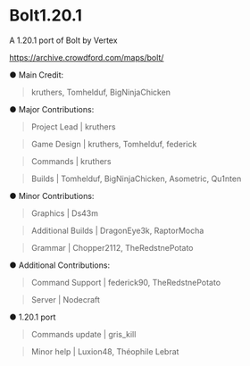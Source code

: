 # Bolt1.20.1
A 1.20.1 port of Bolt by Vertex 

https://archive.crowdford.com/maps/bolt/

● Main Credit:

> kruthers, Tomhelduf, BigNinjaChicken

● Major Contributions:

> Project Lead | kruthers

> Game Design | kruthers, Tomhelduf, federick

> Commands | kruthers

> Builds | Tomhelduf, BigNinjaChicken, Asometric, Qu1nten

● Minor Contributions:

> Graphics | Ds43m

> Additional Builds | DragonEye3k, RaptorMocha

> Grammar | Chopper2112, TheRedstnePotato

● Additional Contributions:

> Command Support | federick90, TheRedstnePotato

> Server | Nodecraft

● 1.20.1 port

> Commands update | gris_kill

> Minor help | Luxion48, Théophile Lebrat
